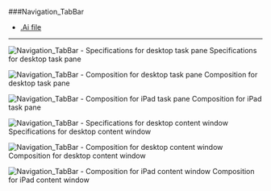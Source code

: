 ###Navigation_TabBar
* [.Ai file](https://github.com/OfficeDev/Office-Add-in-UX-Design-Patterns/blob/master/Patterns/Source%20Files/Navigation_TabBar.ai?raw=true)

***

![Navigation_TabBar - Specifications for desktop task pane](https://raw.githubusercontent.com/OfficeDev/Office-Add-in-UX-Design-Patterns/master/Patterns/Assets/Navigation_TabBar/Navigation_TabBar_Desktop_TaskPane_Callouts.jpg)
Specifications for desktop task pane 


![Navigation_TabBar - Composition for desktop task pane](https://raw.githubusercontent.com/OfficeDev/Office-Add-in-UX-Design-Patterns/master/Patterns/Assets/Navigation_TabBar/Navigation_TabBar_Desktop_TaskPane.jpg)
Composition for desktop task pane 


![Navigation_TabBar - Composition for iPad task pane](https://raw.githubusercontent.com/OfficeDev/Office-Add-in-UX-Design-Patterns/master/Patterns/Assets/Navigation_TabBar/Navigation_TabBar_iPad_TaskPane.jpg)
Composition for iPad task pane 


![Navigation_TabBar - Specifications for desktop content window](https://raw.githubusercontent.com/OfficeDev/Office-Add-in-UX-Design-Patterns/master/Patterns/Assets/Navigation_TabBar/Navigation_TabBar_Desktop_Content_Callouts.jpg)
Specifications for desktop content window


![Navigation_TabBar - Composition for desktop content window](https://raw.githubusercontent.com/OfficeDev/Office-Add-in-UX-Design-Patterns/master/Patterns/Assets/Navigation_TabBar/Navigation_TabBar_Desktop_Content.jpg)
Composition for desktop content window


![Navigation_TabBar - Composition for iPad content window](https://raw.githubusercontent.com/OfficeDev/Office-Add-in-UX-Design-Patterns/master/Patterns/Assets/Navigation_TabBar/Navigation_TabBar_iPad_Content.jpg)
Composition for iPad content window


